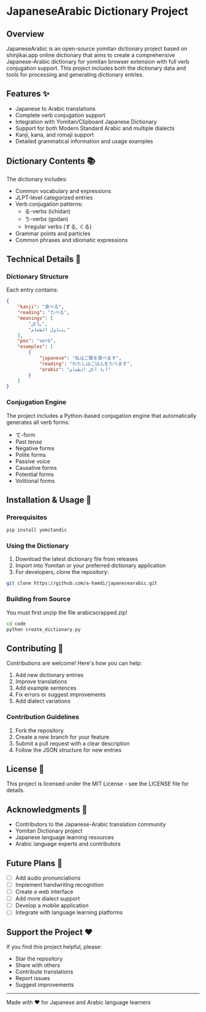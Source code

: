 
# JapaneseArabic Dictionary Project 

## Overview
JapaneseArabic is an open-source yomitan dictionary project based on shinjikai.app online dictionary that aims to create a comprehensive Japanese-Arabic dictionary for yomitan browser extension with full verb conjugation support. This project includes both the dictionary data and tools for processing and generating dictionary entries.

## Features ✨
- Japanese to Arabic translations
- Complete verb conjugation support
- Integration with Yomitan/Clipboard Japanese Dictionary
- Support for both Modern Standard Arabic and multiple dialects
- Kanji, kana, and romaji support
- Detailed grammatical information and usage examples

## Dictionary Contents 📚
The dictionary includes:
- Common vocabulary and expressions
- JLPT-level categorized entries
- Verb conjugation patterns:
  - る-verbs (ichidan)
  - う-verbs (godan)
  - Irregular verbs (する, くる)
- Grammar points and particles
- Common phrases and idiomatic expressions

## Technical Details 🔧
### Dictionary Structure
Each entry contains:
```json
{
    "kanji": "食べる",
    "reading": "たべる",
    "meanings": [
        "يأكل",
        "يتناول الطعام"
    ],
    "pos": "verb",
    "examples": [
        {
            "japanese": "私はご飯を食べます",
            "reading": "わたしはごはんをたべます",
            "arabic": "أنا آكل الطعام"
        }
    ]
}
```
### Conjugation Engine
The project includes a Python-based conjugation engine that automatically generates all verb forms:
- て-form
- Past tense
- Negative forms
- Polite forms
- Passive voice
- Causative forms
- Potential forms
- Volitional forms

## Installation & Usage 🚀

### Prerequisites
```bash
pip install yomitandic
```

### Using the Dictionary
1. Download the latest dictionary file from releases
2. Import into Yomitan or your preferred dictionary application
3. For developers, clone the repository:
```bash
git clone https://github.com/a-hamdi/japanesearabic.git
```

### Building from Source
You must first unzip the file arabicscrapped.zip!
```bash
cd code
python create_dictionary.py
```

## Contributing 🤝
Contributions are welcome! Here's how you can help:
1. Add new dictionary entries
2. Improve translations
3. Add example sentences
4. Fix errors or suggest improvements
5. Add dialect variations
   

### Contribution Guidelines
1. Fork the repository
2. Create a new branch for your feature
3. Submit a pull request with a clear description
4. Follow the JSON structure for new entries



## License 📄
This project is licensed under the MIT License - see the LICENSE file for details.

## Acknowledgments 🙏
- Contributors to the Japanese-Arabic translation community
- Yomitan Dictionary project
- Japanese language learning resources
- Arabic language experts and contributors


## Future Plans 🎯
- [ ] Add audio pronunciations
- [ ] Implement handwriting recognition
- [ ] Create a web interface
- [ ] Add more dialect support
- [ ] Develop a mobile application
- [ ] Integrate with language learning platforms

## Support the Project ❤️
If you find this project helpful, please:
- Star the repository
- Share with others
- Contribute translations
- Report issues
- Suggest improvements

---
Made with ❤️ for Japanese and Arabic language learners

